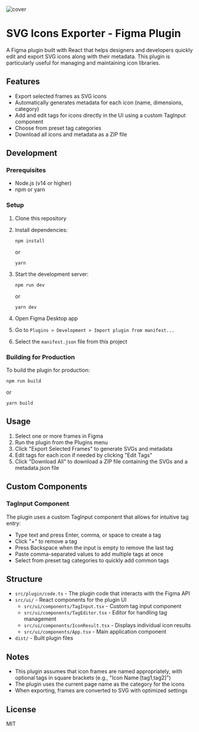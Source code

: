 ![cover](https://github.com/user-attachments/assets/d9cb55e3-7e8e-4f85-8f33-574b7e3e2c9a)

# SVG Icons Exporter - Figma Plugin

A Figma plugin built with React that helps designers and developers quickly edit and export SVG icons along with their metadata. This plugin is particularly useful for managing and maintaining icon libraries.

## Features

- Export selected frames as SVG icons
- Automatically generates metadata for each icon (name, dimensions, category)
- Add and edit tags for icons directly in the UI using a custom TagInput component
- Choose from preset tag categories
- Download all icons and metadata as a ZIP file

## Development

### Prerequisites

- Node.js (v14 or higher)
- npm or yarn

### Setup

1. Clone this repository
2. Install dependencies:

   ```
   npm install
   ```

   or

   ```
   yarn
   ```

3. Start the development server:

   ```
   npm run dev
   ```

   or

   ```
   yarn dev
   ```

4. Open Figma Desktop app
5. Go to `Plugins > Development > Import plugin from manifest...`
6. Select the `manifest.json` file from this project

### Building for Production

To build the plugin for production:

```
npm run build
```

or

```
yarn build
```

## Usage

1. Select one or more frames in Figma
2. Run the plugin from the Plugins menu
3. Click "Export Selected Frames" to generate SVGs and metadata
4. Edit tags for each icon if needed by clicking "Edit Tags"
5. Click "Download All" to download a ZIP file containing the SVGs and a metadata.json file

## Custom Components

### TagInput Component

The plugin uses a custom TagInput component that allows for intuitive tag entry:

- Type text and press Enter, comma, or space to create a tag
- Click "×" to remove a tag
- Press Backspace when the input is empty to remove the last tag
- Paste comma-separated values to add multiple tags at once
- Select from preset tag categories to quickly add common tags

## Structure

- `src/plugin/code.ts` - The plugin code that interacts with the Figma API
- `src/ui/` - React components for the plugin UI
  - `src/ui/components/TagInput.tsx` - Custom tag input component
  - `src/ui/components/TagEditor.tsx` - Editor for handling tag management
  - `src/ui/components/IconResult.tsx` - Displays individual icon results
  - `src/ui/components/App.tsx` - Main application component
- `dist/` - Built plugin files

## Notes

- This plugin assumes that icon frames are named appropriately, with optional tags in square brackets (e.g., "Icon Name [tag1,tag2]")
- The plugin uses the current page name as the category for the icons
- When exporting, frames are converted to SVG with optimized settings

## License

MIT
